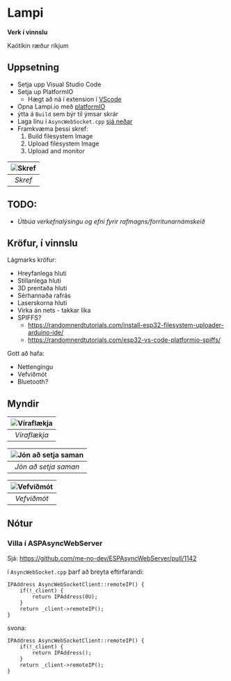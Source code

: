 # Lampi

**Verk í vinnslu**

Kaótíkin ræður ríkjum

## Uppsetning

- Setja upp Visual Studio Code
- Setja up PlatformIO
   - Hægt að ná í extension í [VScode](https://docs.platformio.org/en/latest/integration/ide/vscode.html)
- Opna Lampi.io með [platformIO](https://platformio.org/)   
- ýtta á `Build` sem býr til ýmsar skrár
- Laga línu í `AsyncWebSocket.cpp` [sjá neðar](https://github.com/hanndoddi/Lampi/tree/main#villa-%C3%AD-aspasyncwebserver)
- Framkvæma þessi skref:
    1. Build filesystem Image
    2. Upload filesystem Image
    3. Upload and monitor

| ![Skref](myndir/skref.jpg) | 
|:--:| 
| *Skref* |

## TODO: 

- _Útbúa verkefnalýsingu og efni fyrir rafmagns/forritunarnámskeið_

## Kröfur, í vinnslu

Lágmarks kröfur:

- Hreyfanlega hluti
- Stillanlega hluti
- 3D prentaða hluti
- Sérhannaða rafrás
- Laserskorna hluti
- Virka án nets - takkar líka
- SPIFFS?
  - https://randomnerdtutorials.com/install-esp32-filesystem-uploader-arduino-ide/
  - https://randomnerdtutorials.com/esp32-vs-code-platformio-spiffs/

Gott að hafa: 

- Nettengingu
- Vefviðmót
- Bluetooth?

## Myndir

| ![Víraflækja](myndir/tangle.jpg) | 
|:--:| 
| *Víraflækja* |

| ![Jón að setja saman](myndir/assembly.jpg) | 
|:--:| 
| *Jón að setja saman* |

| ![Vefviðmót](myndir/screenshot.png) | 
|:--:| 
| *Vefviðmót* |


## Nótur

### Villa í ASPAsyncWebServer 

Sjá: https://github.com/me-no-dev/ESPAsyncWebServer/pull/1142

í `AsyncWebSocket.cpp` þarf að breyta eftirfarandi:

    IPAddress AsyncWebSocketClient::remoteIP() {
        if(!_client) {
            return IPAddress(0U);
        }
        return _client->remoteIP();
    }

svona: 

    IPAddress AsyncWebSocketClient::remoteIP() {
        if(!_client) {
            return IPAddress();
        }
        return _client->remoteIP();
    }

